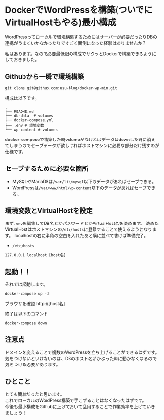 # DockerでWordPressを構築(ついでにVirtualHostもやる)最小構成

WordPressってローカルで環境構築するためにはサーバーが必要だったりDBの連携がうまくいかなかったりですごく面倒になった経験はありませんか？

私はあります。なので必要最低限の構成でサクッとDockerで構築できるようにしておきました。

## Githubから一瞬で環境構築
```
git clone git@github.com:usu-blog/docker-wp-min.git
```

構成は以下です。
```
.
├── README.md
├── db-data  # volumes
├── docker-compose.yml
├── .env # 環境変数
└── wp-content # volumes
```

docker-composeで構築した時volumeがなければデータはdownした時に消えてしまうのでセーブデータが欲しければホストマシンに必要な部分だけ残すのが仕様です。

## セーブするために必要な箇所
- MySQLやMariaDBは`/var/lib/mysql`以下のデータがあればセーブできる。
- WordPressは`/var/www/html/wp-content`以下のデータがあればセーブできる。


## 環境変数とVirtualHostを設定
まず`.env`を編集してDB名とかパスワードとかVirtualHost名を決めます。
決めたVirtualHostはホストマシンの`/etc/hosts`に登録することで使えるようになります。
localhostの右に半角の空白を入れたあと横に並べて書けば準備完了。

- `/etc/hosts`
```
127.0.0.1 localhost [host名]
```

## 起動！！

それでは起動します。
```
docker-compose up -d
```

ブラウザを確認
http://[host名]

終了は以下のコマンド
```
docker-compose down
```

## 注意点
ドメインを変えることで複数のWordPressを立ち上げることができるはずです。  
気をつけないといけないのは、DBのホスト名がかぶった時に動かなくなるので気をつける必要があります。

## ひとこと  
とても簡単だったと思います。  
これでローカルのWordPress構築で手こずることはなくなったはずです。  
今後も最小構成をGithubに上げておいて乱用することで作業効率を上げていきましょう！